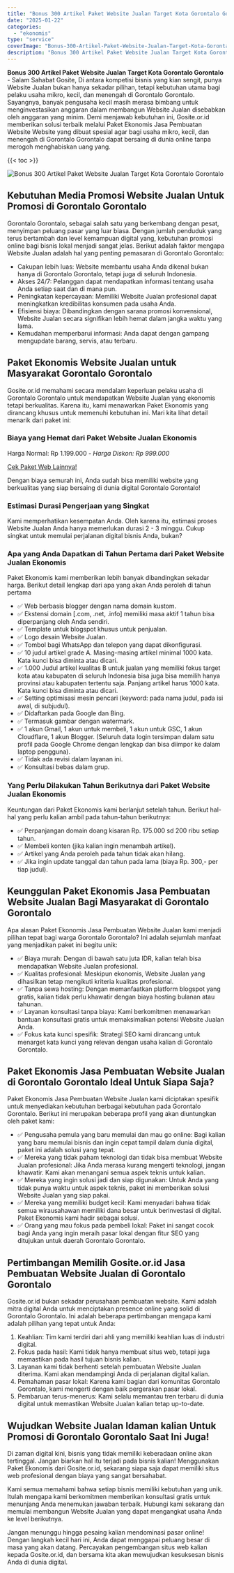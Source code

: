 ```yaml
---
title: "Bonus 300 Artikel Paket Website Jualan Target Kota Gorontalo Gorontalo"
date: "2025-01-22"
categories: 
  - "ekonomis"
type: "service"
coverImage: "Bonus-300-Artikel-Paket-Website-Jualan-Target-Kota-Gorontalo-Gorontalo.png"
description: "Bonus 300 Artikel Paket Website Jualan Target Kota Gorontalo Gorontalo. Jangan menunggu hingga pesaing kalian mendominasi pasar online! Dengan langkah kecil..."
---
```


**Bonus 300 Artikel Paket Website Jualan Target Kota Gorontalo Gorontalo** - Salam Sahabat Gosite, Di antara kompetisi bisnis yang kian sengit, punya Website Jualan bukan hanya sekadar pilihan, tetapi kebutuhan utama bagi pelaku usaha mikro, kecil, dan menengah di Gorontalo Gorontalo. Sayangnya, banyak pengusaha kecil masih merasa bimbang untuk menginvestasikan anggaran dalam membangun Website Jualan disebabkan oleh anggaran yang minim. Demi menjawab kebutuhan ini, Gosite.or.id memberikan solusi terbaik melalui Paket Ekonomis Jasa Pembuatan Website Website yang dibuat spesial agar bagi usaha mikro, kecil, dan menengah di Gorontalo Gorontalo dapat bersaing di dunia online tanpa merogoh menghabiskan uang yang.

{{< toc >}}

![Bonus 300 Artikel Paket Website Jualan Target Kota Gorontalo Gorontalo](/images/ekonomis/Bonus-300-Artikel-Paket-Website-Jualan-Target-Kota-Gorontalo-Gorontalo.png)

## Kebutuhan Media Promosi Website Jualan Untuk Promosi di Gorontalo Gorontalo

Gorontalo Gorontalo, sebagai salah satu yang berkembang dengan pesat, menyimpan peluang pasar yang luar biasa. Dengan jumlah penduduk yang terus bertambah dan level kemampuan digital yang, kebutuhan promosi online bagi bisnis lokal menjadi sangat jelas. Berikut adalah faktor mengapa Website Jualan adalah hal yang penting pemasaran di Gorontalo Gorontalo:

- Cakupan lebih luas: Website membantu usaha Anda dikenal bukan hanya di Gorontalo Gorontalo, tetapi juga di seluruh Indonesia.
- Akses 24/7: Pelanggan dapat mendapatkan informasi tentang usaha Anda setiap saat dan di mana pun.
- Peningkatan kepercayaan: Memiliki Website Jualan profesional dapat meningkatkan kredibilitas konsumen pada usaha Anda.
- Efisiensi biaya: Dibandingkan dengan sarana promosi konvensional, Website Jualan secara signifikan lebih hemat dalam jangka waktu yang lama.
- Kemudahan memperbarui informasi: Anda dapat dengan gampang mengupdate barang, servis, atau terbaru.

## Paket Ekonomis Website Jualan untuk Masyarakat Gorontalo Gorontalo

Gosite.or.id memahami secara mendalam keperluan pelaku usaha di Gorontalo Gorontalo untuk mendapatkan Website Jualan yang ekonomis tetapi berkualitas. Karena itu, kami menawarkan Paket Ekonomis yang dirancang khusus untuk memenuhi kebutuhan ini. Mari kita lihat detail menarik dari paket ini:

### Biaya yang Hemat dari Paket Website Jualan Ekonomis

<a class="cta-button">Harga Normal: Rp 1.199.000 - <em>Harga Diskon: Rp 999.000</em></a>

<a href="/jasa-web/" class="cta-button">Cek Paket Web Lainnya!</a>

Dengan biaya semurah ini, Anda sudah bisa memiliki website yang berkualitas yang siap bersaing di dunia digital Gorontalo Gorontalo!

### Estimasi Durasi Pengerjaan yang Singkat

Kami memperhatikan kesempatan Anda. Oleh karena itu, estimasi proses Website Jualan Anda hanya memerlukan durasi 2 - 3 minggu. Cukup singkat untuk memulai perjalanan digital bisnis Anda, bukan?

### Apa yang Anda Dapatkan di Tahun Pertama dari Paket Website Jualan Ekonomis

Paket Ekonomis kami memberikan lebih banyak dibandingkan sekadar harga. Berikut detail lengkap dari apa yang akan Anda peroleh di tahun pertama

- ✅ Web berbasis blogger dengan nama domain kustom.
- ✅ Ekstensi domain \[.com, .net, .info\] memiliki masa aktif 1 tahun bisa diperpanjang oleh Anda sendiri.
- ✅ Template untuk blogspot khusus untuk penjualan.
- ✅ Logo desain Website Jualan.
- ✅ Tombol bagi WhatsApp dan telepon yang dapat dikonfigurasi.
- ✅ 10 judul artikel grade A. Masing-masing artikel minimal 1000 kata. Kata kunci bisa diminta atau dicari.
- ✅ 1.000 Judul artikel kualitas B untuk jualan yang memiliki fokus target kota atau kabupaten di seluruh Indonesia bisa juga bisa memilih hanya provinsi atau kabupaten tertentu saja. Panjang artikel harus 1000 kata. Kata kunci bisa diminta atau dicari.
- ✅ Setting optimisasi mesin pencari (keyword: pada nama judul, pada isi awal, di subjudul).
- ✅ Didaftarkan pada Google dan Bing.
- ✅ Termasuk gambar dengan watermark.
- ✅ 1 akun Gmail, 1 akun untuk membeli, 1 akun untuk GSC, 1 akun Cloudflare, 1 akun Blogger. (Seluruh data login tersimpan dalam satu profil pada Google Chrome dengan lengkap dan bisa diimpor ke dalam laptop pengguna).
- ✅ Tidak ada revisi dalam layanan ini.
- ✅ Konsultasi bebas dalam grup.

### Yang Perlu Dilakukan Tahun Berikutnya dari Paket Website Jualan Ekonomis

Keuntungan dari Paket Ekonomis kami berlanjut setelah tahun. Berikut hal-hal yang perlu kalian ambil pada tahun-tahun berikutnya:

- ✅ Perpanjangan domain doang kisaran Rp. 175.000 sd 200 ribu setiap tahun.
- ✅ Membeli konten (jika kalian ingin menambah artikel).
- ✅ Artikel yang Anda peroleh pada tahun tidak akan hilang.
- ✅ Jika ingin update tanggal dan tahun pada lama (biaya Rp. 300,- per tiap judul).

## Keunggulan Paket Ekonomis Jasa Pembuatan Website Jualan Bagi Masyarakat di Gorontalo Gorontalo

Apa alasan Paket Ekonomis Jasa Pembuatan Website Jualan kami menjadi pilihan tepat bagi warga Gorontalo Gorontalo? Ini adalah sejumlah manfaat yang menjadikan paket ini begitu unik:

- ✅ Biaya murah: Dengan di bawah satu juta IDR, kalian telah bisa mendapatkan Website Jualan profesional.
- ✅ Kualitas profesional: Meskipun ekonomis, Website Jualan yang dihasilkan tetap mengikuti kriteria kualitas profesional.
- ✅ Tanpa sewa hosting: Dengan memanfaatkan platform blogspot yang gratis, kalian tidak perlu khawatir dengan biaya hosting bulanan atau tahunan.
- ✅ Layanan konsultasi tanpa biaya: Kami berkomitmen menawarkan bantuan konsultasi gratis untuk memaksimalkan potensi Website Jualan Anda.
- ✅ Fokus kata kunci spesifik: Strategi SEO kami dirancang untuk menarget kata kunci yang relevan dengan usaha kalian di Gorontalo Gorontalo.

## Paket Ekonomis Jasa Pembuatan Website Jualan di Gorontalo Gorontalo Ideal Untuk Siapa Saja?

Paket Ekonomis Jasa Pembuatan Website Jualan kami diciptakan spesifik untuk menyediakan kebutuhan berbagai kebutuhan pada Gorontalo Gorontalo. Berikut ini merupakan beberapa profil yang akan diuntungkan oleh paket kami:

- ✅ Pengusaha pemula yang baru memulai dan mau go online: Bagi kalian yang baru memulai bisnis dan ingin cepat tampil dalam dunia digital, paket ini adalah solusi yang tepat.
- ✅ Mereka yang tidak paham teknologi dan tidak bisa membuat Website Jualan profesional: Jika Anda merasa kurang mengerti teknologi, jangan khawatir. Kami akan menangani semua aspek teknis untuk kalian.
- ✅ Mereka yang ingin solusi jadi dan siap digunakan: Untuk Anda yang tidak punya waktu untuk aspek teknis, paket ini memberikan solusi Website Jualan yang siap pakai.
- ✅ Mereka yang memiliki budget kecil: Kami menyadari bahwa tidak semua wirausahawan memiliki dana besar untuk berinvestasi di digital. Paket Ekonomis kami hadir sebagai solusi.
- ✅ Orang yang mau fokus pada pembeli lokal: Paket ini sangat cocok bagi Anda yang ingin meraih pasar lokal dengan fitur SEO yang ditujukan untuk daerah Gorontalo Gorontalo.

## Pertimbangan Memilih Gosite.or.id Jasa Pembuatan Website Jualan di Gorontalo Gorontalo

Gosite.or.id bukan sekadar perusahaan pembuatan website. Kami adalah mitra digital Anda untuk menciptakan presence online yang solid di Gorontalo Gorontalo. Ini adalah beberapa pertimbangan mengapa kami adalah pilihan yang tepat untuk Anda:

1. Keahlian: Tim kami terdiri dari ahli yang memiliki keahlian luas di industri digital.
2. Fokus pada hasil: Kami tidak hanya membuat situs web, tetapi juga memastikan pada hasil tujuan bisnis kalian.
3. Layanan kami tidak berhenti setelah pembuatan Website Jualan diterima. Kami akan mendampingi Anda di perjalanan digital kalian.
4. Pemahaman pasar lokal: Karena kami bagian dari komunitas Gorontalo Gorontalo, kami mengerti dengan baik pergerakan pasar lokal.
5. Pembaruan terus-menerus: Kami selalu memantau tren terbaru di dunia digital untuk memastikan Website Jualan kalian tetap up-to-date.

## Wujudkan Website Jualan Idaman kalian Untuk Promosi di Gorontalo Gorontalo Saat Ini Juga!

Di zaman digital kini, bisnis yang tidak memiliki keberadaan online akan tertinggal. Jangan biarkan hal itu terjadi pada bisnis kalian! Menggunakan Paket Ekonomis dari Gosite.or.id, sekarang siapa saja dapat memiliki situs web profesional dengan biaya yang sangat bersahabat.

Kami semua memahami bahwa setiap bisnis memiliki kebutuhan yang unik. Itulah mengapa kami berkomitmen memberikan konsultasi gratis untuk menunjang Anda menemukan jawaban terbaik. Hubungi kami sekarang dan memulai membangun Website Jualan yang dapat mengangkat usaha Anda ke level berikutnya.

Jangan menunggu hingga pesaing kalian mendominasi pasar online! Dengan langkah kecil hari ini, Anda dapat menggapai peluang besar di masa yang akan datang. Percayakan pengembangan situs web kalian kepada Gosite.or.id, dan bersama kita akan mewujudkan kesuksesan bisnis Anda di dunia digital.